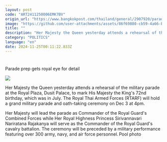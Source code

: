```yaml
---
layout: post
code: "ART2411250006EMK7BV"
origin_url: "https://www.bangkokpost.com/thailand/general/2907920/parade-prep-gets-royal-eye-for-detail"
image: "https://github.com/user-attachments/assets/86f69880-cb59-4a66-b7b4-f7c6a83298f5"
title: ""
description: "Her Majesty the Queen yesterday attends a rehearsal of the military parade at the Royal Plaza, Dusit Palace, to mark His Majesty the King"
category: "POLITICS"
language: "en"
date: 2024-11-25T00:11:22.833Z
---
```


# 

Parade prep gets royal eye for detail

![](https://github.com/user-attachments/assets/cf2b96d4-e154-469f-b903-a2601c19c45d)

Her Majesty the Queen yesterday attends a rehearsal of the military parade at the Royal Plaza, Dusit Palace, to mark His Majesty the King's 72nd birthday, which was in July. The Royal Thai Armed Forces (RTARF) will hold a grand military parade and oath-taking ceremony on Dec 3 at 4pm.

Her Majesty will lead the parade as Commander of the Royal Guard's Combined Forces while Her Royal Highness Princess Sirivannavari Nariratana Rajakanya will serve as the Commander of the Royal Guard's cavalry battalion. The ceremony will be preceded by a military performance featuring over 300 army, navy, and air force personnel. Pool photo
